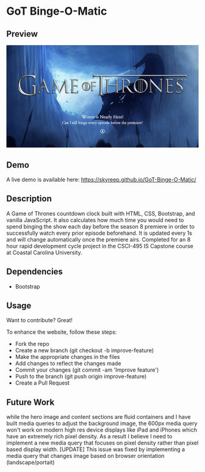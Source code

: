 # GoT Binge-O-Matic

## Preview
<img src="/images/thumbnail.png" width="800px">

## Demo
A live demo is available here: https://skyreep.github.io/GoT-Binge-O-Matic/

## Description
A Game of Thrones countdown clock built with HTML, CSS, Bootstrap, and vanilla JavaScript. It also calculates how much time you would need to spend binging the show each day before the season 8 premiere in order to successfully watch every prior episode beforehand. It is updated every 1s and will change automatically once the premiere airs. Completed for an 8 hour rapid development cycle project in the CSCI-495 IS Capstone course at Coastal Carolina University.

## Dependencies
<ul>
  <li>Bootstrap</li>
</ul>

## Usage
Want to contribute? Great!

To enhance the website, follow these steps:
<ul>
  <li>Fork the repo</li>
  <li>Create a new branch (git checkout -b improve-feature)</li>
  <li>Make the appropriate changes in the files</li>
  <li>Add changes to reflect the changes made</li>
  <li>Commit your changes (git commit -am 'Improve feature')</li>
  <li>Push to the branch (git push origin improve-feature)</li>
  <li>Create a Pull Request</li>
</ul>

## Future Work
while the hero image and content sections are fluid containers and I have built media queries to adjust the background image, the 600px media query won't work on modern high res device displays like iPad and iPhones which have an extremely rich pixel density. As a result I believe I need to implement a new media query that focuses on pixel density rather than pixel based display width. [UPDATE] This issue was fixed by implementing a media query that changes image based on browser orientation (landscape/portait)
 

